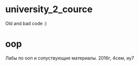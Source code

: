 
# university_2_cource
  Old and bad code :)

# oop
Лабы по ооп и сопуствующие материалы.
2016г, 4сем, иу7

